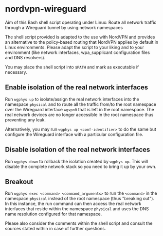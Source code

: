 # nordvpn-wireguard
Aim of this Bash shell script operating under Linux:
Route all network traffic through a Wireguard tunnel by using network namespaces

The shell script provided is adapted to the use with NordVPN and provides an alternative to the policy-based routing that NordVPN applies by default in Linux environments.
Please adapt the script to your liking and to your environment (like network interfaces, wpa_supplicant configuration files and DNS resolvers).

You may place the shell script into `$PATH` and mark as executable if necessary.

## Enable isolation of the real network interfaces
Run `wgphys up` to isolate/assign the real network interfaces into the namespace `physical`
and to route all the traffic from/to the root namespace over the Wireguard interface `wgvpn0` that is left in the root namespace. The real network devices are no longer accessible in the root namespace thus preventing any leak.

Alternatively, you may run `wgphys up <conf-identifier>` to do the same but configure the Wireguard interface with a particular configuration file.

## Disable isolation of the real network interfaces
Run `wgphys down` to rollback the isolation created by `wgphys up`.
This will disable the complete network stack so you need to bring it up by your own.

## Breakout
Run `wgphys exec <command> <command_arguments>` to run the `<command>` in the namespace `physical` instead of the root namespace (thus "breaking out"). In this instance, the run command can then access the real network interfaces that reside within the namespace `physical` and uses the DNS name resolution configured for that namespace.

Please also consider the comments within the shell script and consult the sources stated within in case of further questions.
